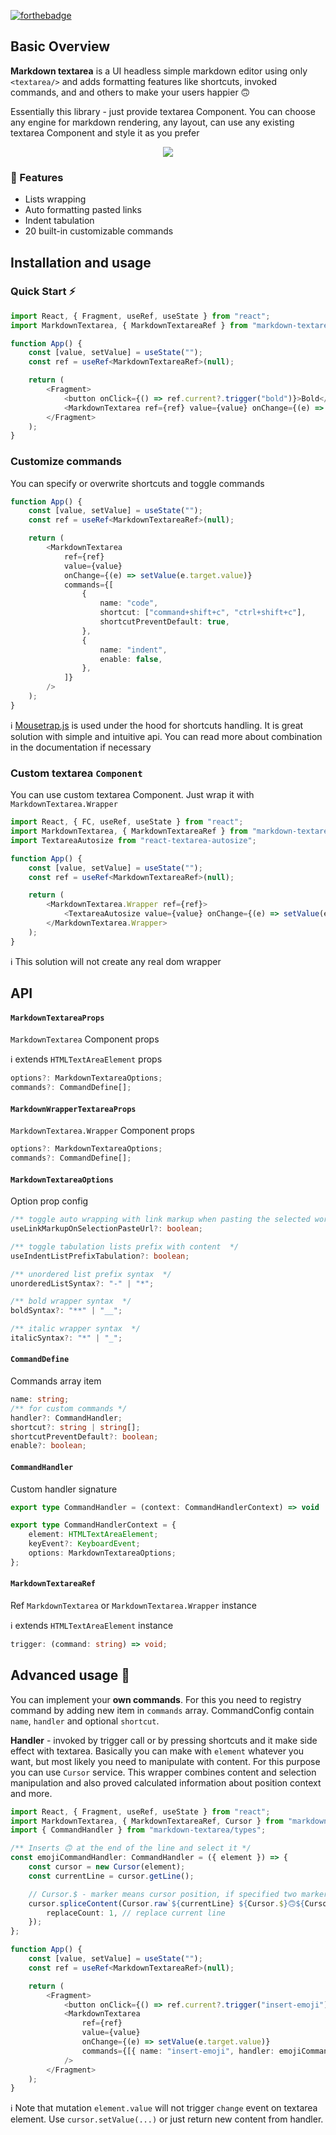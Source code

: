 [![forthebadge](http://forthebadge.com/images/badges/built-with-love.svg)](http://forthebadge.com)

## Basic Overview

**Markdown textarea** is a UI headless simple markdown editor using only `<textarea/>` and adds formatting features like shortcuts, invoked commands, and and others to make your users happier 🙃

Essentially this library - just provide textarea Component. You can choose any engine for markdown rendering, any layout, can use any existing textarea Component and style it as you prefer

<p align="center">
  <img src="img/overview.gif" />
</p>

### 🎯 Features

-   Lists wrapping
-   Auto formatting pasted links
-   Indent tabulation
-   20 built-in customizable commands

## Installation and usage

### Quick Start ⚡️

```typescript
import React, { Fragment, useRef, useState } from "react";
import MarkdownTextarea, { MarkdownTextareaRef } from "markdown-textarea";

function App() {
    const [value, setValue] = useState("");
    const ref = useRef<MarkdownTextareaRef>(null);

    return (
        <Fragment>
            <button onClick={() => ref.current?.trigger("bold")}>Bold</button>
            <MarkdownTextarea ref={ref} value={value} onChange={(e) => setValue(e.target.value)} />
        </Fragment>
    );
}
```

### Customize commands

You can specify or overwrite shortcuts and toggle commands

```typescript
function App() {
    const [value, setValue] = useState("");
    const ref = useRef<MarkdownTextareaRef>(null);

    return (
        <MarkdownTextarea
            ref={ref}
            value={value}
            onChange={(e) => setValue(e.target.value)}
            commands={[
                {
                    name: "code",
                    shortcut: ["command+shift+c", "ctrl+shift+c"],
                    shortcutPreventDefault: true,
                },
                {
                    name: "indent",
                    enable: false,
                },
            ]}
        />
    );
}
```

ℹ️ [Mousetrap.js](https://craig.is/killing/mice) is used under the hood for shortcuts handling.
It is great solution with simple and intuitive api. You can read more about combination in the documentation if necessary

### Custom textarea `Component`

You can use custom textarea Component. Just wrap it with `MarkdownTextarea.Wrapper`

```typescript
import React, { FC, useRef, useState } from "react";
import MarkdownTextarea, { MarkdownTextareaRef } from "markdown-textarea";
import TextareaAutosize from "react-textarea-autosize";

function App() {
    const [value, setValue] = useState("");
    const ref = useRef<MarkdownTextareaRef>(null);

    return (
        <MarkdownTextarea.Wrapper ref={ref}>
            <TextareaAutosize value={value} onChange={(e) => setValue(e.target.value)} />
        </MarkdownTextarea.Wrapper>
    );
}
```

ℹ️ This solution will not create any real dom wrapper

## API

#### `MarkdownTextareaProps`

`MarkdownTextarea` Component props

ℹ️ extends `HTMLTextAreaElement` props

```typescript
options?: MarkdownTextareaOptions;
commands?: CommandDefine[];
```

#### `MarkdownWrapperTextareaProps`

`MarkdownTextarea.Wrapper` Component props

```typescript
options?: MarkdownTextareaOptions;
commands?: CommandDefine[];
```

#### `MarkdownTextareaOptions`

Option prop config

```typescript
/** toggle auto wrapping with link markup when pasting the selected word */
useLinkMarkupOnSelectionPasteUrl?: boolean;

/** toggle tabulation lists prefix with content  */
useIndentListPrefixTabulation?: boolean;

/** unordered list prefix syntax  */
unorderedListSyntax?: "-" | "*";

/** bold wrapper syntax  */
boldSyntax?: "**" | "__";

/** italic wrapper syntax  */
italicSyntax?: "*" | "_";
```

#### `CommandDefine`

Commands array item

```typescript
name: string;
/** for custom commands */
handler?: CommandHandler;
shortcut?: string | string[];
shortcutPreventDefault?: boolean;
enable?: boolean;
```

#### `CommandHandler`

Custom handler signature

```typescript
export type CommandHandler = (context: CommandHandlerContext) => void | Promise<void> | Promise<string> | string;

export type CommandHandlerContext = {
    element: HTMLTextAreaElement;
    keyEvent?: KeyboardEvent;
    options: MarkdownTextareaOptions;
};
```

#### `MarkdownTextareaRef`

Ref `MarkdownTextarea` or `MarkdownTextarea.Wrapper` instance

ℹ️ extends `HTMLTextAreaElement` instance

```typescript
trigger: (command: string) => void;
```

## Advanced usage 🧬

You can implement your **own commands**. For this you need to registry command by adding new item in `commands` array.
CommandConfig contain `name`, `handler` and optional `shortcut`.

**Handler** - invoked by trigger call or by pressing shortcuts and it make side effect with textarea.
Basically you can make with `element` whatever you want, but most likely you need to manipulate with content. For this
purpose you can use `Cursor` service. This wrapper combines content and selection manipulation and also proved calculated information
about position context and more.

```typescript
import React, { Fragment, useRef, useState } from "react";
import MarkdownTextarea, { MarkdownTextareaRef, Cursor } from "markdown-textarea";
import { CommandHandler } from "markdown-textarea/types";

/** Inserts 🙃 at the end of the line and select it */
const emojiCommandHandler: CommandHandler = ({ element }) => {
    const cursor = new Cursor(element);
    const currentLine = cursor.getLine();

    // Cursor.$ - marker means cursor position, if specified two markers indicate a selection range
    cursor.spliceContent(Cursor.raw`${currentLine} ${Cursor.$}🙃${Cursor.$}`, {
        replaceCount: 1, // replace current line
    });
};

function App() {
    const [value, setValue] = useState("");
    const ref = useRef<MarkdownTextareaRef>(null);

    return (
        <Fragment>
            <button onClick={() => ref.current?.trigger("insert-emoji")}>Insert 🙃</button>
            <MarkdownTextarea
                ref={ref}
                value={value}
                onChange={(e) => setValue(e.target.value)}
                commands={[{ name: "insert-emoji", handler: emojiCommandHandler }]}
            />
        </Fragment>
    );
}
```

ℹ️ Note that mutation `element.value` will not trigger `change` event on textarea element. Use `cursor.setValue(...)`
or just return new content from handler.
